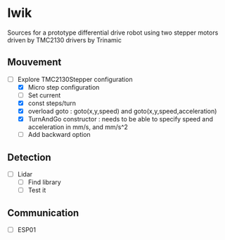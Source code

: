 # Iwik
Sources for a prototype differential drive robot using two stepper motors driven by TMC2130 drivers by Trinamic

## Mouvement
- [ ] Explore TMC2130Stepper configuration
  - [x] Micro step configuration
  - [ ] Set current
  - [x] const steps/turn
  - [x] overload goto : goto(x,y,speed) and goto(x,y,speed,acceleration)
  - [x] TurnAndGo constructor : needs to be able to specify speed and acceleration in mm/s, and mm/s^2
  - [ ] Add backward option

## Detection
- [ ] Lidar
  - [ ] Find library
  - [ ] Test it

## Communication
- [ ] ESP01
